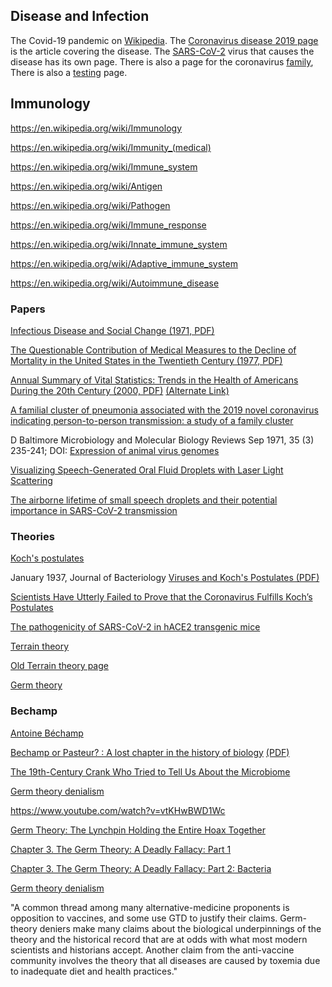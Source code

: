 <div class="menu-data" data-parent="#pages/blog/cv19/index"/></div>

## Disease and Infection

The Covid-19 pandemic on [Wikipedia](https://en.wikipedia.org/wiki/COVID-19_pandemic). The [Coronavirus disease 2019 page](https://en.wikipedia.org/wiki/Coronavirus_disease_2019) is the article covering the disease.  The [SARS-CoV-2](https://en.wikipedia.org/wiki/Severe_acute_respiratory_syndrome_coronavirus_2) virus 
that causes the disease has its own page. There is also a page for the 
coronavirus [family](https://en.wikipedia.org/wiki/Coronavirus), There is also 
a [testing](https://en.wikipedia.org/wiki/COVID-19_testing) page.


## Immunology

https://en.wikipedia.org/wiki/Immunology

https://en.wikipedia.org/wiki/Immunity_(medical)

https://en.wikipedia.org/wiki/Immune_system

https://en.wikipedia.org/wiki/Antigen

https://en.wikipedia.org/wiki/Pathogen

https://en.wikipedia.org/wiki/Immune_response

https://en.wikipedia.org/wiki/Innate_immune_system

https://en.wikipedia.org/wiki/Adaptive_immune_system

https://en.wikipedia.org/wiki/Autoimmune_disease



### Papers

[Infectious Disease and Social Change (1971, PDF)](http://vaccinesafetycommission.org/pdfs/Kass%201971.pdf)

[The Questionable Contribution of Medical Measures to the Decline of Mortality in the United States in the Twentieth Century (1977, PDF)](http://vaccinesafetycommission.org/pdfs/McKinlay%201977.pdf)

[Annual Summary of Vital Statistics: Trends in the Health of Americans During the 20th Century (2000, PDF)](https://www.factchecker.gr/wp-content/uploads/2017/10/PediatricsDec.2000-VOl-106No.6.pdf) [(Alternate Link)](http://vaccinesafetycommission.org/pdfs/45-2000-Pediatrics-Vital-Statistics.pdf)





[A familial cluster of pneumonia associated with the 2019 novel coronavirus indicating person-to-person transmission: a study of a family cluster](https://www.ncbi.nlm.nih.gov/pmc/articles/PMC7159286/)

D Baltimore
Microbiology and Molecular Biology Reviews Sep 1971, 35 (3) 235-241; DOI:
[Expression of animal virus genomes](https://mmbr.asm.org/content/mmbr/35/3/235.full-text.pdf)

[Visualizing Speech-Generated Oral Fluid Droplets with Laser Light Scattering](https://www.ncbi.nlm.nih.gov/pmc/articles/PMC7179962/)

[The airborne lifetime of small speech droplets and their potential importance in SARS-CoV-2 transmission](https://www.ncbi.nlm.nih.gov/pmc/articles/PMC7275719/)




### Theories

[Koch's postulates](https://en.wikipedia.org/wiki/Koch%27s_postulates)

January 1937, Journal of Bacteriology
[Viruses and Koch's Postulates (PDF)](https://www.ncbi.nlm.nih.gov/pmc/articles/PMC545348/pdf/jbacter00773-0005.pdf)


[Scientists Have Utterly Failed to Prove that the Coronavirus Fulfills Koch’s Postulates](https://off-guardian.org/2020/06/09/scientists-have-utterly-failed-to-prove-that-the-coronavirus-fulfills-kochs-postulates/)

[The pathogenicity of SARS-CoV-2 in hACE2 transgenic mice](https://www.nature.com/articles/s41586-020-2312-y)

[Terrain theory](https://en.wikipedia.org/wiki/Terrain_theory)


[Old Terrain theory page](https://en.wikipedia.org/w/index.php?title=Terrain_theory&oldid=979258951)

[Germ theory](https://en.wikipedia.org/wiki/Germ_theory)

### Bechamp

[Antoine Béchamp](https://en.wikipedia.org/wiki/Antoine_B%C3%A9champ)

[Bechamp or Pasteur? : A lost chapter in the history of biology](https://archive.org/details/bechamporpasteur00hume_0) [(PDF)](https://archive.org/download/bechamporpasteur00hume_0/bechamporpasteur00hume_0.pdf)

[The 19th-Century Crank Who Tried to Tell Us About the Microbiome](https://www.wired.com/story/the-19th-century-crank-who-tried-to-tell-us-about-the-microbiome/)

[Germ theory denialism](https://en.wikipedia.org/wiki/Germ_theory_denialism)

https://www.youtube.com/watch?v=vtKHwBWD1Wc


[Germ Theory: The Lynchpin Holding the Entire Hoax Together](https://www.facebook.com/notes/tommy-tree-hutchinson/give-me-fever-and-i-can-cure-every-disease-hippocrates/3334207076613717/)

[Chapter 3. The Germ Theory: A Deadly Fallacy: Part 1](https://www.facebook.com/notes/sam-kofalt/chapter-3-the-germ-theory-a-deadly-fallacy-part-1/10158503328418324/)

[Chapter 3. The Germ Theory: A Deadly Fallacy: Part 2: Bacteria](https://www.facebook.com/notes/sam-kofalt/chapter-3-the-germ-theory-a-deadly-fallacy-part-2-bacteria/10158503217823324/)

[Germ theory denialism](https://en.wikipedia.org/wiki/Germ_theory_denialism)

"A common thread among many alternative-medicine proponents is opposition to vaccines, and some use GTD to justify their claims. Germ-theory deniers make many claims about the biological underpinnings of the theory and the historical record that are at odds with what most modern scientists and historians accept. Another claim from the anti-vaccine community involves the theory that all diseases are caused by toxemia due to inadequate diet and health practices."


